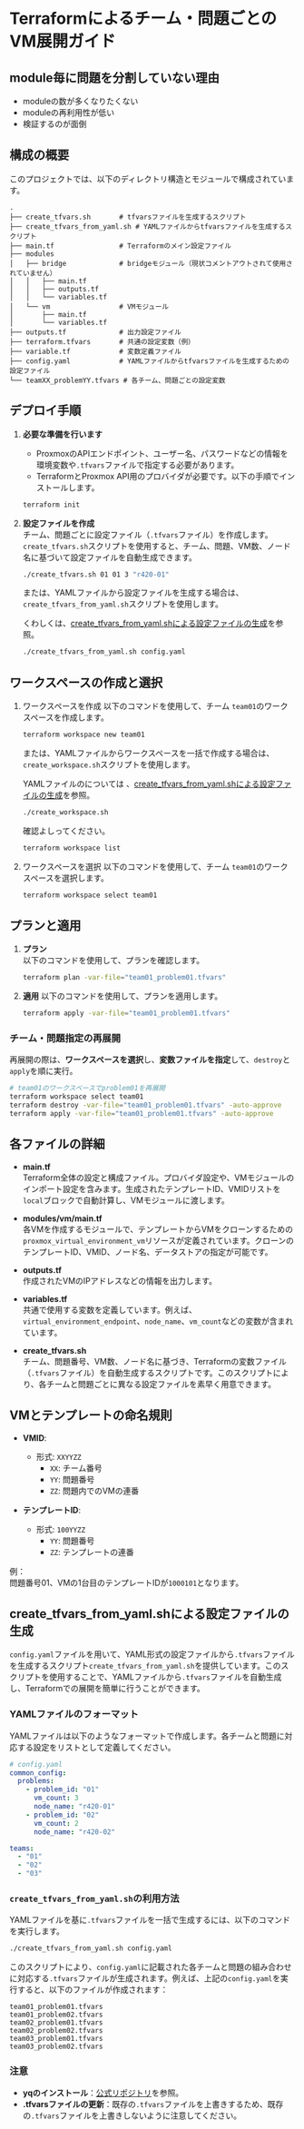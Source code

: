 # Terraformによるチーム・問題ごとのVM展開ガイド

## module毎に問題を分割していない理由

- moduleの数が多くなりたくない
- moduleの再利用性が低い
- 検証するのが面倒

## 構成の概要

このプロジェクトでは、以下のディレクトリ構造とモジュールで構成されています。

```tree
.
├── create_tfvars.sh       # tfvarsファイルを生成するスクリプト
├── create_tfvars_from_yaml.sh # YAMLファイルからtfvarsファイルを生成するスクリプト
├── main.tf                # Terraformのメイン設定ファイル
├── modules
│   ├── bridge             # bridgeモジュール（現状コメントアウトされて使用されていません）
│   │   ├── main.tf
│   │   ├── outputs.tf
│   │   └── variables.tf
│   └── vm                 # VMモジュール
│       ├── main.tf
│       └── variables.tf
├── outputs.tf             # 出力設定ファイル
├── terraform.tfvars       # 共通の設定変数（例）
├── variable.tf            # 変数定義ファイル
├── config.yaml            # YAMLファイルからtfvarsファイルを生成するための設定ファイル
└── teamXX_problemYY.tfvars # 各チーム、問題ごとの設定変数
```

## デプロイ手順

1. **必要な準備を行います**  
   - ProxmoxのAPIエンドポイント、ユーザー名、パスワードなどの情報を環境変数や`.tfvars`ファイルで指定する必要があります。
   - TerraformとProxmox API用のプロバイダが必要です。以下の手順でインストールします。

   ```bash
   terraform init
   ```

2. **設定ファイルを作成**  
    チーム、問題ごとに設定ファイル（`.tfvars`ファイル）を作成します。`create_tfvars.sh`スクリプトを使用すると、チーム、問題、VM数、ノード名に基づいて設定ファイルを自動生成できます。
  
    ```bash
    ./create_tfvars.sh 01 01 3 "r420-01"
    ```

    または、YAMLファイルから設定ファイルを生成する場合は、`create_tfvars_from_yaml.sh`スクリプトを使用します。

    くわしくは、[create_tfvars_from_yaml.shによる設定ファイルの生成](#create_tfvars_from_yamlshによる設定ファイルの生成)を参照。

    ```bash
    ./create_tfvars_from_yaml.sh config.yaml
    ```

## ワークスペースの作成と選択

1. ワークスペースを作成
    以下のコマンドを使用して、チーム `team01`のワークスペースを作成します。

    ```bash
    terraform workspace new team01
    ```

    または、YAMLファイルからワークスペースを一括で作成する場合は、`create_workspace.sh`スクリプトを使用します。

    YAMLファイルのについては 、[create_tfvars_from_yaml.shによる設定ファイルの生成](#create_tfvars_from_yamlshによる設定ファイルの生成)を参照。

    ```bash
    ./create_workspace.sh
    ```

    確認よしってください。

    ```bash
    terraform workspace list
    ```

2. ワークスペースを選択
    以下のコマンドを使用して、チーム `team01`のワークスペースを選択します。

    ```bash
    terraform workspace select team01
    ```

## プランと適用

1. **プラン**  
   以下のコマンドを使用して、プランを確認します。

   ```bash
   terraform plan -var-file="team01_problem01.tfvars"
   ```

2. **適用**
    以下のコマンドを使用して、プランを適用します。
  
    ```bash
    terraform apply -var-file="team01_problem01.tfvars"
    ```

### チーム・問題指定の再展開

再展開の際は、**ワークスペースを選択**し、**変数ファイルを指定**して、`destroy`と`apply`を順に実行。

```bash
# team01のワークスペースでproblem01を再展開
terraform workspace select team01
terraform destroy -var-file="team01_problem01.tfvars" -auto-approve
terraform apply -var-file="team01_problem01.tfvars" -auto-approve
```

## 各ファイルの詳細

- **main.tf**  
  Terraform全体の設定と構成ファイル。プロバイダ設定や、VMモジュールのインポート設定を含みます。生成されたテンプレートID、VMIDリストを`local`ブロックで自動計算し、VMモジュールに渡します。

- **modules/vm/main.tf**  
  各VMを作成するモジュールで、テンプレートからVMをクローンするための`proxmox_virtual_environment_vm`リソースが定義されています。クローンのテンプレートID、VMID、ノード名、データストアの指定が可能です。

- **outputs.tf**  
  作成されたVMのIPアドレスなどの情報を出力します。

- **variables.tf**  
  共通で使用する変数を定義しています。例えば、`virtual_environment_endpoint`、`node_name`、`vm_count`などの変数が含まれています。

- **create_tfvars.sh**  
  チーム、問題番号、VM数、ノード名に基づき、Terraformの変数ファイル（`.tfvars`ファイル）を自動生成するスクリプトです。このスクリプトにより、各チームと問題ごとに異なる設定ファイルを素早く用意できます。

## VMとテンプレートの命名規則

- **VMID**:
  - 形式: `XXYYZZ`  
    - `XX`: チーム番号
    - `YY`: 問題番号
    - `ZZ`: 問題内でのVMの連番

- **テンプレートID**:
  - 形式: `100YYZZ`
    - `YY`: 問題番号
    - `ZZ`: テンプレートの連番  

例：  
問題番号01、VMの1台目のテンプレートIDが`1000101`となります。

## create_tfvars_from_yaml.shによる設定ファイルの生成

`config.yaml`ファイルを用いて、YAML形式の設定ファイルから`.tfvars`ファイルを生成するスクリプト`create_tfvars_from_yaml.sh`を提供しています。このスクリプトを使用することで、YAMLファイルから`.tfvars`ファイルを自動生成し、Terraformでの展開を簡単に行うことができます。

### YAMLファイルのフォーマット

YAMLファイルは以下のようなフォーマットで作成します。各チームと問題に対応する設定をリストとして定義してください。

```yaml
# config.yaml
common_config:
  problems:
    - problem_id: "01"
      vm_count: 3
      node_name: "r420-01"
    - problem_id: "02"
      vm_count: 2
      node_name: "r420-02"

teams:
  - "01"
  - "02"
  - "03"

```

### `create_tfvars_from_yaml.sh`の利用方法

YAMLファイルを基に`.tfvars`ファイルを一括で生成するには、以下のコマンドを実行します。

```bash
./create_tfvars_from_yaml.sh config.yaml
```

このスクリプトにより、`config.yaml`に記載された各チームと問題の組み合わせに対応する`.tfvars`ファイルが生成されます。例えば、上記の`config.yaml`を実行すると、以下のファイルが作成されます：

```tree
team01_problem01.tfvars
team01_problem02.tfvars
team02_problem01.tfvars
team02_problem02.tfvars
team03_problem01.tfvars
team03_problem02.tfvars
```

### 注意

- **yqのインストール**：[公式リポジトリ](https://github.com/mikefarah/yq)を参照。
- **.tfvarsファイルの更新**：既存の`.tfvars`ファイルを上書きするため、既存の`.tfvars`ファイルを上書きしないように注意してください。
